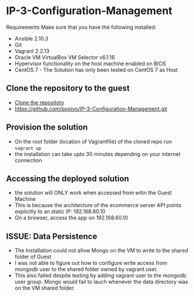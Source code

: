 # IP-3-Configuration-Management

Requirements
Make sure that you have the following installed:
- Ansible 2.10.3 
- Git
- Vagrant 2.2.13
- Oracle VM VirtualBox VM Selector v6.1.16
- Hypervisor functionality on the host machine enabled on BIOS
- CentOS 7 - The Solution has only been tested on CentOS 7 as Host

## Clone the repository to the guest
- [Clone the repositoty](https://github.com/popiyo/IP-3-Configuration-Management.git)
- https://github.com/popiyo/IP-3-Configuration-Management.git

## Provision the solution
- On the root folder (location of Vagrantfile) of the cloned repo  run 
 `vagrant up`
- the installation can take upto 30 minutes depending on your internet connection

## Accessing the deployed solution
- the solution will ONLY work when accessed from witin the Guest Machine
- This is because the architecture of the ecommerce server API points explicitly to an static IP: 192.168.60.10
- On a browser, access the app on 192.168.60.10

## ISSUE: Data Persistence

- The Installation could not allow Mongo on the VM to write to the shared folder of Guest
- I was not able to figure out how to configure write access from mongodb user to the shared folder owned by vagrant user.
- This also failed despite testing by adding vagrant user to the mongodb user group. Mongo would fail to lauch whenever the data directory was on the VM shared folder.


